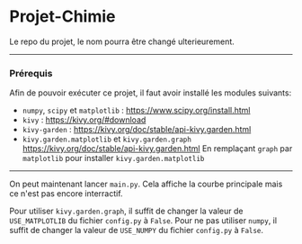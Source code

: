 # Projet-Chimie
Le repo du projet, le nom pourra être changé ulterieurement.

------
### Prérequis
Afin de pouvoir exécuter ce projet, il faut avoir installé les modules suivants:
- `numpy`, `scipy` et `matplotlib` :
    https://www.scipy.org/install.html
- `kivy` :
    https://kivy.org/#download
- `kivy-garden` :
    https://kivy.org/doc/stable/api-kivy.garden.html
- `kivy.garden.matplotlib` et `kivy.garden.graph`
    https://kivy.org/doc/stable/api-kivy.garden.html
    En remplaçant `graph` par `matplotlib` pour installer `kivy.garden.matplotlib`

------

On peut maintenant lancer `main.py`. Cela affiche la courbe principale mais ce n'est pas encore interractif.

Pour utiliser `kivy.garden.graph`, il suffit de changer la valeur de `USE_MATPLOTLIB` du fichier `config.py` à `False`.
Pour ne pas utiliser `numpy`, il suffit de changer la valeur de `USE_NUMPY` du fichier `config.py` à `False`.
      
